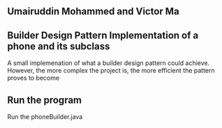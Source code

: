 ## Umairuddin Mohammed and Victor Ma

## Builder Design Pattern Implementation of a phone and its subclass
A small implemenation of what a builder design pattern could achieve. However, the more complex the project is, the more efficient the pattern proves to become

## Run the program
Run the phoneBuilder.java 
